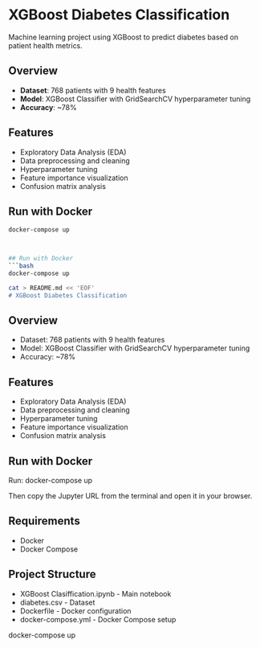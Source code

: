 # XGBoost Diabetes Classification

Machine learning project using XGBoost to predict diabetes based on patient health metrics.

## Overview
- **Dataset**: 768 patients with 9 health features
- **Model**: XGBoost Classifier with GridSearchCV hyperparameter tuning
- **Accuracy**: ~78%

## Features
- Exploratory Data Analysis (EDA)
- Data preprocessing and cleaning
- Hyperparameter tuning
- Feature importance visualization
- Confusion matrix analysis

## Run with Docker
```bash
docker-compose up



## Run with Docker
```bash
docker-compose up

cat > README.md << 'EOF'
# XGBoost Diabetes Classification

```


## Overview
- Dataset: 768 patients with 9 health features
- Model: XGBoost Classifier with GridSearchCV hyperparameter tuning
- Accuracy: ~78%

## Features
- Exploratory Data Analysis (EDA)
- Data preprocessing and cleaning
- Hyperparameter tuning
- Feature importance visualization
- Confusion matrix analysis

## Run with Docker

Run: docker-compose up

Then copy the Jupyter URL from the terminal and open it in your browser.

## Requirements
- Docker
- Docker Compose

## Project Structure
- XGBoost Clasiffication.ipynb - Main notebook
- diabetes.csv - Dataset
- Dockerfile - Docker configuration
- docker-compose.yml - Docker Compose setup

docker-compose up
